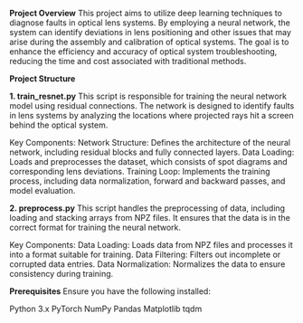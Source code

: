 **Project Overview**
This project aims to utilize deep learning techniques to diagnose faults in optical lens systems. By employing a neural network, the system can identify deviations in lens positioning and other issues that may arise during the assembly and calibration of optical systems. The goal is to enhance the efficiency and accuracy of optical system troubleshooting, reducing the time and cost associated with traditional methods.

**Project Structure**

**1. train_resnet.py**
This script is responsible for training the neural network model using residual connections. The network is designed to identify faults in lens systems by analyzing the locations where projected rays hit a screen behind the optical system.

Key Components:
Network Structure: Defines the architecture of the neural network, including residual blocks and fully connected layers.
Data Loading: Loads and preprocesses the dataset, which consists of spot diagrams and corresponding lens deviations.
Training Loop: Implements the training process, including data normalization, forward and backward passes, and model evaluation.

**2. preprocess.py**
This script handles the preprocessing of data, including loading and stacking arrays from NPZ files. It ensures that the data is in the correct format for training the neural network.

Key Components:
Data Loading: Loads data from NPZ files and processes it into a format suitable for training.
Data Filtering: Filters out incomplete or corrupted data entries.
Data Normalization: Normalizes the data to ensure consistency during training.

**Prerequisites**
Ensure you have the following installed:

Python 3.x
PyTorch
NumPy
Pandas
Matplotlib
tqdm
